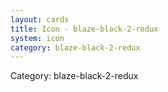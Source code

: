 ```yaml
---
layout: cards
title: Icon - blaze-black-2-redux
system: icon
category: blaze-black-2-redux
---
```

<div class="alert alert-secondary mb-4"><span class="i18n innerHTML-category">Category: </span><span class="i18n innerHTML-cat-blaze-black-2-redux">blaze-black-2-redux</span></div>
